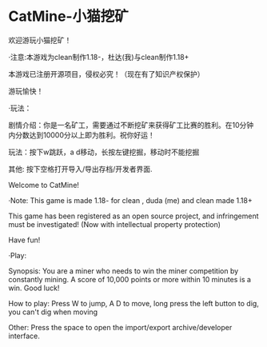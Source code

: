 # CatMine-小猫挖矿

欢迎游玩小猫挖矿！

·注意:本游戏为clean制作1.18-，杜达(我)与clean制作1.18+

本游戏已注册开源项目，侵权必究！（现在有了知识产权保护）

游玩愉快！

·玩法：

  剧情介绍：你是一名矿工，需要通过不断挖矿来获得矿工比赛的胜利。在10分钟内分数达到10000分以上即为胜利。祝你好运！
  
  玩法：按下w跳跃，a d移动，长按左键挖掘，移动时不能挖掘
  
  其他: 按下空格打开导入/导出存档/开发者界面.
  
Welcome to CatMine!

·Note: This game is made 1.18- for clean , duda (me) and clean made 1.18+ 

This game has been registered as an open source project, and infringement must be investigated! (Now with intellectual property protection)

Have fun!

·Play:

  Synopsis: You are a miner who needs to win the miner competition by constantly mining. A score of 10,000 points or more within 10 minutes is a win. Good luck!
  
  How to play: Press W to jump, A D to move, long press the left button to dig, you can't dig when moving
  
  Other: Press the space to open the import/export archive/developer interface.
